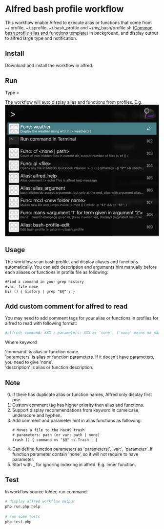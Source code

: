 # Alfred bash profile workflow
This workflow enable Alfred to execute alias or functions that come from ~/.profile, ~/.zprofile, ~/.bash_profile and ~/my_bash/profile.sh ([Common bash profile alias and functions template](https://github.com/186dk/my_bash)) in background, and display output to alfred large type and notification.

## Install
Download and install the workflow in alfred.

## Run
Type > 

The workflow will auto display alias and functions from profiles. E.g.
![Alfred bash cmd](./alfred.png)

## Usage
The workflow scan bash profile, and display aliases and functions automatically. You can add description and arguments hint manually before each aliases or functions in profile file as following: 

````shell script
#Find a command in your grep history
#var: file name
his () { history | grep "$@" ; }
````
 

## Add custom comment for alfred to read
You may need to add comment tags for your alias or functions in profiles for alfred to read with following format:

```bash
#alfred; command: XXX ; parameters: XXX or 'none', ('none' means no parameter); description: XXX
```
Where keyword

'command' is alias or function name.  
'parameters' is alias or function parameters. If it doesn't have parameters, you need to give 'none'.   
'description' is alias or function description.

## Note
0. If there has duplicate alias or function names, Alfred only display first one.
0. Custom comment tag has higher priority then alias and functions.
0. Support display recommendations from keyword in camelcase, underscore and hyphen.
0. Add comment and parameter hint in alias functions as following:
    ```
    # Moves a file to the MacOS trash
    # parameters: path (or var: path | none)
    trash () { command mv "$@" ~/.Trash ; }
    ```
 0. Can define function parameters as 'parameters:', 'var:', 'parameter'. If function parameter contain 'none', so it will not require to have parameter.
 0. Start with _ for ignoring indexing in alfred. E.g. Inner function.
## Test
In workflow source folder, run command: 
```php
# display alfred workflow output
php run.php help

# run some tests
php test.php 
```
